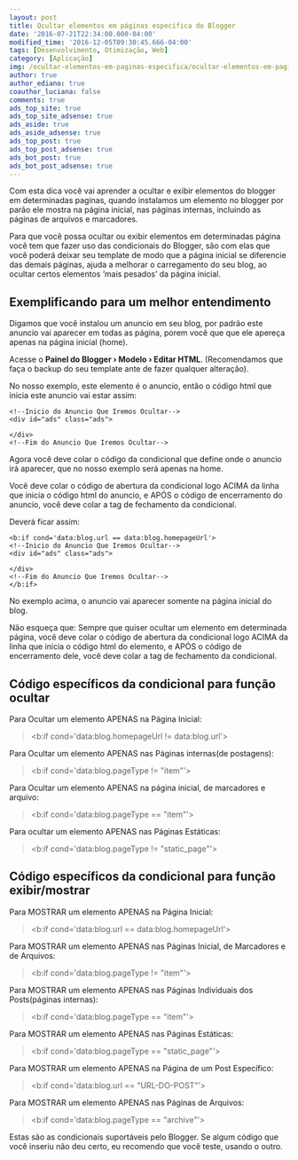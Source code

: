 ```yaml
---
layout: post
title: Ocultar elementos em páginas específica do Blogger
date: '2016-07-21T22:34:00.000-04:00'
modified_time: '2016-12-05T09:30:45.666-04:00'
tags: [Desenvolvimento, Otimização, Web]
category: [Aplicação]
img: /ocultar-elementos-em-paginas-especifica/ocultar-elementos-em-paginas-especifica.jpg
author: true
author_ediano: true
coauthor_luciana: false
comments: true
ads_top_site: true
ads_top_site_adsense: true
ads_aside: true
ads_aside_adsense: true
ads_top_post: true
ads_top_post_adsense: true
ads_bot_post: true
ads_bot_post_adsense: true
---
```


Com esta dica você vai aprender a ocultar e exibir elementos do blogger em determinadas paginas, quando instalamos um elemento no blogger por parão ele mostra na página inicial, nas páginas internas, incluindo as páginas de arquivos e marcadores.

Para que você possa ocultar ou exibir elementos em determinadas página você tem que fazer uso das condicionais do Blogger, são com elas que você poderá deixar seu template de modo que a página inicial se diferencie das demais páginas, ajuda a melhorar o carregamento do seu blog, ao ocultar certos elementos ‘mais pesados’ da página inicial.

## Exemplificando para um melhor entendimento
Digamos que você instalou um anuncio em seu blog, por padrão este anuncio vai aparecer em todas as página, porem você que que ele apereça apenas na página inicial (home).

Acesse o **Painel do Blogger › Modelo › Editar HTML**. (Recomendamos que faça o backup do seu template ante de fazer qualquer alteração).

No nosso exemplo, este elemento é o anuncio, então o código html que inicia este anuncio vai estar assim:

    <!--Inicio do Anuncio Que Iremos Ocultar-->
    <div id="ads" class="ads">

    </div>
    <!--Fim do Anuncio Que Iremos Ocultar-->

Agora você deve colar o código da condicional que define onde o anuncio irá aparecer, que no nosso exemplo será apenas na home.

Você deve colar o código de abertura da condicional logo ACIMA da linha que inicia o código html do anuncio, e APÓS o código de encerramento do anuncio, você deve colar a tag de fechamento da condicional.

Deverá ficar assim:

    <b:if cond='data:blog.url == data:blog.homepageUrl'>
    <!--Inicio do Anuncio Que Iremos Ocultar-->
    <div id="ads" class="ads">

    </div>
    <!--Fim do Anuncio Que Iremos Ocultar-->
    </b:if>

No exemplo acima, o anuncio vai aparecer somente na página inicial do blog.

Não esqueça que: Sempre que quiser ocultar um elemento em determinada página, você deve colar o código de abertura da condicional logo ACIMA da linha que inicia o código html do elemento, e APÓS o código de encerramento dele, você deve colar a tag de fechamento da condicional.

## Código específicos da condicional para função ocultar
Para Ocultar um elemento APENAS na Página Inicial:
> &lt;b:if cond='data:blog.homepageUrl != data:blog.url'&gt;

Para Ocultar um elemento APENAS nas Páginas internas(de postagens):
> &lt;b:if cond='data:blog.pageType != "item"'&gt;

Para Ocultar um elemento APENAS na página inicial, de marcadores e arquivo:
> &lt;b:if cond='data:blog.pageType == "item"'&gt;

Para ocultar um elemento APENAS nas Páginas Estáticas:
> &lt;b:if cond='data:blog.pageType != "static_page"'&gt;

## Código específicos da condicional para função exibir/mostrar
Para MOSTRAR um elemento APENAS na Página Inicial:
> &lt;b:if cond='data:blog.url == data:blog.homepageUrl'&gt;

Para MOSTRAR um elemento APENAS nas Páginas Inicial, de Marcadores e de Arquivos:
> &lt;b:if cond='data:blog.pageType != "item"'&gt;

Para MOSTRAR um elemento APENAS nas Páginas Individuais dos Posts(páginas internas):
> &lt;b:if cond='data:blog.pageType == "item"'&gt;

Para MOSTRAR um elemento APENAS nas Páginas Estáticas:
> &lt;b:if cond='data:blog.pageType == "static_page"'&gt;

Para MOSTRAR um elemento APENAS na Página de um Post Específico:
> &lt;b:if cond='data:blog.url == "URL-DO-POST"'&gt;

Para MOSTRAR um elemento APENAS nas Páginas de Arquivos:
> &lt;b:if cond='data:blog.pageType == "archive"'&gt;

Estas são as condicionais suportáveis pelo Blogger. Se algum código que você inseriu não deu certo, eu recomendo que você teste, usando o outro.